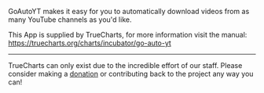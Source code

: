 GoAutoYT makes it easy for you to automatically download videos from as many YouTube channels as you'd like.


This App is supplied by TrueCharts, for more information visit the manual: https://truecharts.org/charts/incubator/go-auto-yt

---

TrueCharts can only exist due to the incredible effort of our staff.
Please consider making a [donation](https://truecharts.org/docs/about/sponsor) or contributing back to the project any way you can!

